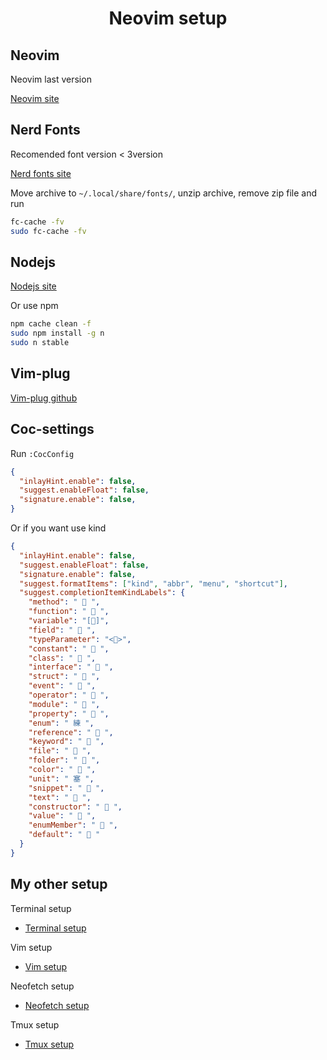 <h1 align="center">Neovim setup</h1>

## Neovim
Neovim last version

[Neovim site](https://neovim.io/)

## Nerd Fonts

Recomended font version < 3version

[Nerd fonts site](https://www.nerdfonts.com/)

Move archive to `~/.local/share/fonts/`, unzip archive, remove zip file and run

```bash
fc-cache -fv
sudo fc-cache -fv
```

## Nodejs

[Nodejs site](https://nodejs.org/en)

Or use npm

```bash
npm cache clean -f
sudo npm install -g n
sudo n stable
```

## Vim-plug

[Vim-plug github](https://github.com/junegunn/vim-plug)

## Coc-settings

Run `:CocConfig`

```json
{
  "inlayHint.enable": false,
  "suggest.enableFloat": false,
  "signature.enable": false,
}
```

Or if you want use kind

```json
{
  "inlayHint.enable": false,
  "suggest.enableFloat": false,
  "signature.enable": false,
  "suggest.formatItems": ["kind", "abbr", "menu", "shortcut"],
  "suggest.completionItemKindLabels": {
    "method": " 󰆧 ",
    "function": " 󰆧 ",
    "variable": "[]",
    "field": " 󰜢 ",
    "typeParameter": "<>",
    "constant": "  ",
    "class": " 󰠱 ",
    "interface": "  ",
    "struct": "  ",
    "event": "  ",
    "operator": "  ",
    "module": "  ",
    "property": "  ",
    "enum": " 練 ",
    "reference": " 󰈇 ",
    "keyword": "  ",
    "file": "  ",
    "folder": "  ",
    "color": "  ",
    "unit": " 塞 ",
    "snippet": "  ",
    "text": "  ",
    "constructor": "  ",
    "value": " 󰚩 ",
    "enumMember": "  ",
    "default": "  "
  }
}
```

## My other setup
Terminal setup
- [Terminal setup](https://github.com/Khalchenkov/terminal-setup)

Vim setup
- [Vim setup](https://github.com/Khalchenkov/vim-config)

Neofetch setup
- [Neofetch setup](https://github.com/Khalchenkov/neofetch-config)

Tmux setup
- [Tmux setup](https://github.com/Khalchenkov/tmux-config)
